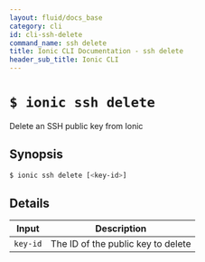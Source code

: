 ```yaml
---
layout: fluid/docs_base
category: cli
id: cli-ssh-delete
command_name: ssh delete
title: Ionic CLI Documentation - ssh delete
header_sub_title: Ionic CLI
---
```


# `$ ionic ssh delete`

Delete an SSH public key from Ionic
## Synopsis

```bash
$ ionic ssh delete [<key-id>]
```
  
## Details


Input | Description
----- | ----------
`key-id` | The ID of the public key to delete



